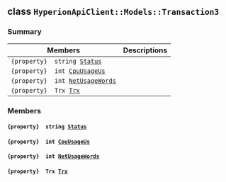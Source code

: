 ## class `HyperionApiClient::Models::Transaction3` 

### Summary

 Members                        | Descriptions                                
--------------------------------|---------------------------------------------
`{property}  string `[`Status`](#class_hyperion_api_client_1_1_models_1_1_transaction3_1afdaa27edb811d806bc72f1d53c7334cc) | 
`{property}  int `[`CpuUsageUs`](#class_hyperion_api_client_1_1_models_1_1_transaction3_1ad9c2e374c5e1d18533cb2aec2e7ec2e1) | 
`{property}  int `[`NetUsageWords`](#class_hyperion_api_client_1_1_models_1_1_transaction3_1a32f0846adc48f4bf6f2fce630cec7d87) | 
`{property}  Trx `[`Trx`](#class_hyperion_api_client_1_1_models_1_1_transaction3_1a92387d2105d07f43fe2301b132403102) | 

### Members

#### `{property}  string `[`Status`](#class_hyperion_api_client_1_1_models_1_1_transaction3_1afdaa27edb811d806bc72f1d53c7334cc) 

#### `{property}  int `[`CpuUsageUs`](#class_hyperion_api_client_1_1_models_1_1_transaction3_1ad9c2e374c5e1d18533cb2aec2e7ec2e1) 

#### `{property}  int `[`NetUsageWords`](#class_hyperion_api_client_1_1_models_1_1_transaction3_1a32f0846adc48f4bf6f2fce630cec7d87) 

#### `{property}  Trx `[`Trx`](#class_hyperion_api_client_1_1_models_1_1_transaction3_1a92387d2105d07f43fe2301b132403102) 

